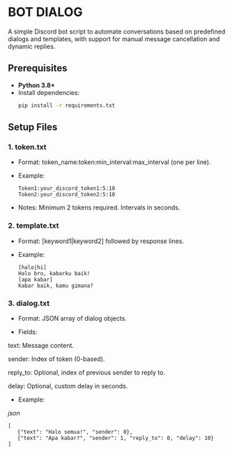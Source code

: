 # BOT DIALOG

A simple Discord bot script to automate conversations based on predefined dialogs and templates, with support for manual message cancellation and dynamic replies.

## Prerequisites
- **Python 3.8+**
- Install dependencies:
  ```bash '''cmd
  pip install -r requirements.txt
  
## **Setup Files**

### 1. token.txt  

   - Format: token_name:token:min_interval:max_interval (one per line).



   - Example:


         Token1:your_discord_token1:5:10
         Token2:your_discord_token2:5:10


   - Notes: Minimum 2 tokens required. Intervals in seconds.


### 2. template.txt  

   - Format: [keyword1|keyword2] followed by response lines.



   - Example:


         [halo|hi]
         Halo bro, kabarku baik!
         [apa kabar]
         Kabar baik, kamu gimana?


### 3. dialog.txt  

- Format: JSON array of dialog objects.



- Fields: 

text: Message content.



sender: Index of token (0-based).



reply_to: Optional, index of previous sender to reply to.



delay: Optional, custom delay in seconds.


- Example:

*json*

    [
       {"text": "Halo semua!", "sender": 0},
       {"text": "Apa kabar?", "sender": 1, "reply_to": 0, "delay": 10}
    ]






